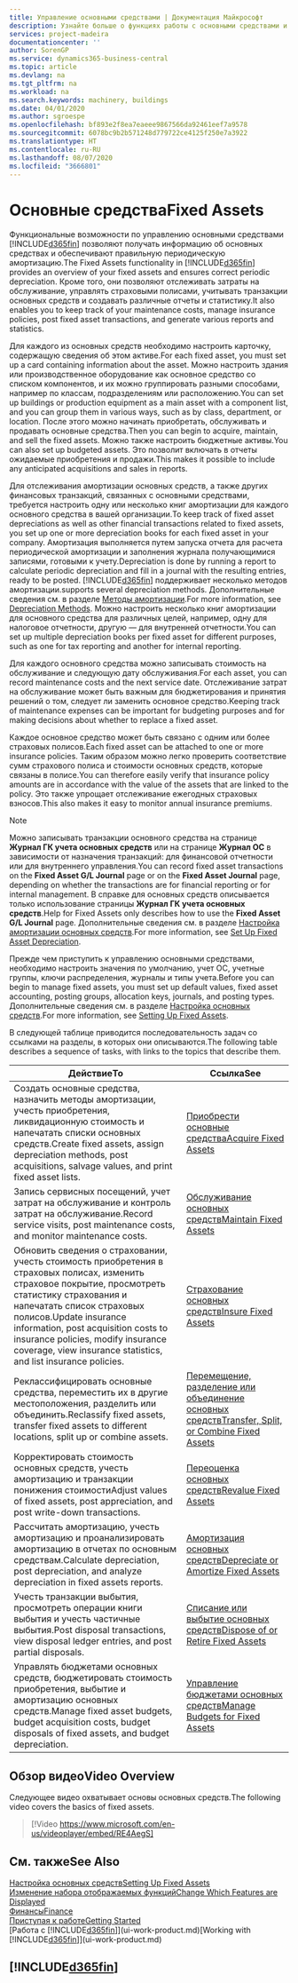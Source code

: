 ```yaml
---
title: Управление основными средствами | Документация Майкрософт
description: Узнайте больше о функциях работы с основными средствами и получите обзор порядка работы с основными средствами.
services: project-madeira
documentationcenter: ''
author: SorenGP
ms.service: dynamics365-business-central
ms.topic: article
ms.devlang: na
ms.tgt_pltfrm: na
ms.workload: na
ms.search.keywords: machinery, buildings
ms.date: 04/01/2020
ms.author: sgroespe
ms.openlocfilehash: bf893e2f8ea7eaeee9867566da92461eef7a9578
ms.sourcegitcommit: 6078bc9b2b571248d779722ce4125f250e7a3922
ms.translationtype: HT
ms.contentlocale: ru-RU
ms.lasthandoff: 08/07/2020
ms.locfileid: "3666801"
---
```

# <a name="fixed-assets"></a><span data-ttu-id="23941-103">Основные средства</span><span class="sxs-lookup"><span data-stu-id="23941-103">Fixed Assets</span></span>
<span data-ttu-id="23941-104">Функциональные возможности по управлению основными средствами [!INCLUDE[d365fin](includes/d365fin_md.md)] позволяют получать информацию об основных средствах и обеспечивают правильную периодическую амортизацию.</span><span class="sxs-lookup"><span data-stu-id="23941-104">The Fixed Assets functionality in [!INCLUDE[d365fin](includes/d365fin_md.md)] provides an overview of your fixed assets and ensures correct periodic depreciation.</span></span> <span data-ttu-id="23941-105">Кроме того, они позволяют отслеживать затраты на обслуживание, управлять страховыми полисами, учитывать транзакции основных средств и создавать различные отчеты и статистику.</span><span class="sxs-lookup"><span data-stu-id="23941-105">It also enables you to keep track of your maintenance costs, manage insurance policies, post fixed asset transactions, and generate various reports and statistics.</span></span>

<span data-ttu-id="23941-106">Для каждого из основных средств необходимо настроить карточку, содержащую сведения об этом активе.</span><span class="sxs-lookup"><span data-stu-id="23941-106">For each fixed asset, you must set up a card containing information about the asset.</span></span> <span data-ttu-id="23941-107">Можно настроить здания или производственное оборудование как основное средство со списком компонентов, и их можно группировать разными способами, например по классам, подразделениям или расположению.</span><span class="sxs-lookup"><span data-stu-id="23941-107">You can set up buildings or production equipment as a main asset with a component list, and you can group them in various ways, such as by class, department, or location.</span></span> <span data-ttu-id="23941-108">После этого можно начинать приобретать, обслуживать и продавать основные средства.</span><span class="sxs-lookup"><span data-stu-id="23941-108">Then you can begin to acquire, maintain, and sell the fixed assets.</span></span> <span data-ttu-id="23941-109">Можно также настроить бюджетные активы.</span><span class="sxs-lookup"><span data-stu-id="23941-109">You can also set up budgeted assets.</span></span> <span data-ttu-id="23941-110">Это позволит включать в отчеты ожидаемые приобретения и продажи.</span><span class="sxs-lookup"><span data-stu-id="23941-110">This makes it possible to include any anticipated acquisitions and sales in reports.</span></span>

<span data-ttu-id="23941-111">Для отслеживания амортизации основных средств, а также других финансовых транзакций, связанных с основными средствами, требуется настроить одну или несколько книг амортизации для каждого основного средства в вашей организации.</span><span class="sxs-lookup"><span data-stu-id="23941-111">To keep track of fixed asset depreciations as well as other financial transactions related to fixed assets, you set up one or more depreciation books for each fixed asset in your company.</span></span> <span data-ttu-id="23941-112">Амортизация выполняется путем запуска отчета для расчета периодической амортизации и заполнения журнала получающимися записями, готовыми к учету.</span><span class="sxs-lookup"><span data-stu-id="23941-112">Depreciation is done by running a report to calculate periodic depreciation and fill in a journal with the resulting entries, ready to be posted.</span></span> [!INCLUDE[d365fin](includes/d365fin_md.md)] <span data-ttu-id="23941-113">поддерживает несколько методов амортизации.</span><span class="sxs-lookup"><span data-stu-id="23941-113">supports several depreciation methods.</span></span> <span data-ttu-id="23941-114">Дополнительные сведения см. в разделе [Методы амортизации](fa-depreciation-methods.md).</span><span class="sxs-lookup"><span data-stu-id="23941-114">For more information, see [Depreciation Methods](fa-depreciation-methods.md).</span></span> <span data-ttu-id="23941-115">Можно настроить несколько книг амортизации для основного средства для различных целей, например, одну для налоговое отчетности, другую — для внутренней отчетности.</span><span class="sxs-lookup"><span data-stu-id="23941-115">You can set up multiple depreciation books per fixed asset for different purposes, such as one for tax reporting and another for internal reporting.</span></span>

<span data-ttu-id="23941-116">Для каждого основного средства можно записывать стоимость на обслуживание и следующую дату обслуживания.</span><span class="sxs-lookup"><span data-stu-id="23941-116">For each asset, you can record maintenance costs and the next service date.</span></span> <span data-ttu-id="23941-117">Отслеживание затрат на обслуживание может быть важным для бюджетирования и принятия решений о том, следует ли заменить основное средство.</span><span class="sxs-lookup"><span data-stu-id="23941-117">Keeping track of maintenance expenses can be important for budgeting purposes and for making decisions about whether to replace a fixed asset.</span></span>

<span data-ttu-id="23941-118">Каждое основное средство может быть связано с одним или более страховых полисов.</span><span class="sxs-lookup"><span data-stu-id="23941-118">Each fixed asset can be attached to one or more insurance policies.</span></span> <span data-ttu-id="23941-119">Таким образом можно легко проверить соответствие сумм страхового полиса и стоимости основных средств, которые связаны в полисе.</span><span class="sxs-lookup"><span data-stu-id="23941-119">You can therefore easily verify that insurance policy amounts are in accordance with the value of the assets that are linked to the policy.</span></span> <span data-ttu-id="23941-120">Это также упрощает отслеживание ежегодных страховых взносов.</span><span class="sxs-lookup"><span data-stu-id="23941-120">This also makes it easy to monitor annual insurance premiums.</span></span>

> [!NOTE]  
>   <span data-ttu-id="23941-121">Можно записывать транзакции основного средства на странице **Журнал ГК учета основных средств** или на странице **Журнал ОС** в зависимости от назначения транзакций: для финансовой отчетности или для внутреннего управления.</span><span class="sxs-lookup"><span data-stu-id="23941-121">You can record fixed asset transactions on the **Fixed Asset G/L Journal** page or on the **Fixed Asset Journal** page, depending on whether the transactions are for financial reporting or for internal management.</span></span> <span data-ttu-id="23941-122">В справке для основных средств описывается только использование страницы **Журнал ГК учета основных средств**.</span><span class="sxs-lookup"><span data-stu-id="23941-122">Help for Fixed Assets only describes how to use the **Fixed Asset G/L Journal** page.</span></span> <span data-ttu-id="23941-123">Дополнительные сведения см. в разделе [Настройка амортизации основных средств](fa-how-setup-depreciation.md).</span><span class="sxs-lookup"><span data-stu-id="23941-123">For more information, see [Set Up Fixed Asset Depreciation](fa-how-setup-depreciation.md).</span></span>

<span data-ttu-id="23941-124">Прежде чем приступить к управлению основными средствами, необходимо настроить значения по умолчанию, учет ОС, учетные группы, ключи распределения, журналы и типы учета.</span><span class="sxs-lookup"><span data-stu-id="23941-124">Before you can begin to manage fixed assets, you must set up default values, fixed asset accounting, posting groups, allocation keys, journals, and posting types.</span></span> <span data-ttu-id="23941-125">Дополнительные сведения см. в разделе [Настройка основных средств](fa-setup.md).</span><span class="sxs-lookup"><span data-stu-id="23941-125">For more information, see [Setting Up Fixed Assets](fa-setup.md).</span></span>

<span data-ttu-id="23941-126">В следующей таблице приводится последовательность задач со ссылками на разделы, в которых они описываются.</span><span class="sxs-lookup"><span data-stu-id="23941-126">The following table describes a sequence of tasks, with links to the topics that describe them.</span></span>

| <span data-ttu-id="23941-127">Действие</span><span class="sxs-lookup"><span data-stu-id="23941-127">To</span></span> | <span data-ttu-id="23941-128">Ссылка</span><span class="sxs-lookup"><span data-stu-id="23941-128">See</span></span> |
| --- | --- |
| <span data-ttu-id="23941-129">Создать основные средства, назначить методы амортизации, учесть приобретения, ликвидационную стоимость и напечатать списки основных средств.</span><span class="sxs-lookup"><span data-stu-id="23941-129">Create fixed assets, assign depreciation methods, post acquisitions, salvage values, and print fixed asset lists.</span></span> |[<span data-ttu-id="23941-130">Приобрести основные средства</span><span class="sxs-lookup"><span data-stu-id="23941-130">Acquire Fixed Assets</span></span>](fa-how-acquire.md) |
| <span data-ttu-id="23941-131">Запись сервисных посещений, учет затрат на обслуживание и контроль затрат на обслуживание.</span><span class="sxs-lookup"><span data-stu-id="23941-131">Record service visits, post maintenance costs, and monitor maintenance costs.</span></span> |[<span data-ttu-id="23941-132">Обслуживание основных средств</span><span class="sxs-lookup"><span data-stu-id="23941-132">Maintain Fixed Assets</span></span>](fa-how-maintain.md) |
| <span data-ttu-id="23941-133">Обновить сведения о страховании, учесть стоимость приобретения в страховых полисах, изменить страховое покрытие, просмотреть статистику страхования и напечатать список страховых полисов.</span><span class="sxs-lookup"><span data-stu-id="23941-133">Update insurance information, post acquisition costs to insurance policies, modify insurance coverage, view insurance statistics, and list insurance policies.</span></span> |[<span data-ttu-id="23941-134">Страхование основных средств</span><span class="sxs-lookup"><span data-stu-id="23941-134">Insure Fixed Assets</span></span>](fa-how-insure.md) |
| <span data-ttu-id="23941-135">Реклассифицировать основные средства, переместить их в другие местоположения, разделить или объединить.</span><span class="sxs-lookup"><span data-stu-id="23941-135">Reclassify fixed assets, transfer fixed assets to different locations, split up or combine assets.</span></span> |[<span data-ttu-id="23941-136">Перемещение, разделение или объединение основных средств</span><span class="sxs-lookup"><span data-stu-id="23941-136">Transfer, Split, or Combine Fixed Assets</span></span>](fa-how-trans-split-combine.md) |
| <span data-ttu-id="23941-137">Корректировать стоимость основных средств, учесть амортизацию и транзакции понижения стоимости</span><span class="sxs-lookup"><span data-stu-id="23941-137">Adjust values of fixed assets, post appreciation, and post write-down transactions.</span></span> |[<span data-ttu-id="23941-138">Переоценка основных средств</span><span class="sxs-lookup"><span data-stu-id="23941-138">Revalue Fixed Assets</span></span>](fa-how-revalue.md) |
| <span data-ttu-id="23941-139">Рассчитать амортизацию, учесть амортизацию и проанализировать амортизацию в отчетах по основным средствам.</span><span class="sxs-lookup"><span data-stu-id="23941-139">Calculate depreciation, post depreciation, and  analyze depreciation in fixed assets reports.</span></span> |[<span data-ttu-id="23941-140">Амортизация основных средств</span><span class="sxs-lookup"><span data-stu-id="23941-140">Depreciate or Amortize Fixed Assets</span></span>](fa-how-depreciate-amortize.md) |
| <span data-ttu-id="23941-141">Учесть транзакции выбытия, просмотреть операции книги выбытия и учесть частичные выбытия.</span><span class="sxs-lookup"><span data-stu-id="23941-141">Post disposal transactions, view disposal ledger entries, and post partial disposals.</span></span> |[<span data-ttu-id="23941-142">Списание или выбытие основных средств</span><span class="sxs-lookup"><span data-stu-id="23941-142">Dispose of or Retire Fixed Assets</span></span>](fa-how-dispose-retire.md) |
| <span data-ttu-id="23941-143">Управлять бюджетами основных средств, бюджетировать стоимость приобретения, выбытие и амортизацию основных средств.</span><span class="sxs-lookup"><span data-stu-id="23941-143">Manage fixed asset budgets, budget acquisition costs, budget disposals of fixed assets, and budget depreciation.</span></span> |[<span data-ttu-id="23941-144">Управление бюджетами основных средств</span><span class="sxs-lookup"><span data-stu-id="23941-144">Manage Budgets for Fixed Assets</span></span>](fa-how-manage-budgets.md) |

## <a name="video-overview"></a><span data-ttu-id="23941-145">Обзор видео</span><span class="sxs-lookup"><span data-stu-id="23941-145">Video Overview</span></span>
<span data-ttu-id="23941-146">Следующее видео охватывает основы основных средств.</span><span class="sxs-lookup"><span data-stu-id="23941-146">The following video covers the basics of fixed assets.</span></span>

> [!Video https://www.microsoft.com/en-us/videoplayer/embed/RE4AegS]

## <a name="see-also"></a><span data-ttu-id="23941-147">См. также</span><span class="sxs-lookup"><span data-stu-id="23941-147">See Also</span></span>
[<span data-ttu-id="23941-148">Настройка основных средств</span><span class="sxs-lookup"><span data-stu-id="23941-148">Setting Up Fixed Assets</span></span>](fa-setup.md)  
[<span data-ttu-id="23941-149">Изменение набора отображаемых функций</span><span class="sxs-lookup"><span data-stu-id="23941-149">Change Which Features are Displayed</span></span>](ui-experiences.md)  
[<span data-ttu-id="23941-150">Финансы</span><span class="sxs-lookup"><span data-stu-id="23941-150">Finance</span></span>](finance.md)  
[<span data-ttu-id="23941-151">Приступая к работе</span><span class="sxs-lookup"><span data-stu-id="23941-151">Getting Started</span></span>](product-get-started.md)  
<span data-ttu-id="23941-152">[Работа с [!INCLUDE[d365fin](includes/d365fin_md.md)]](ui-work-product.md)</span><span class="sxs-lookup"><span data-stu-id="23941-152">[Working with [!INCLUDE[d365fin](includes/d365fin_md.md)]](ui-work-product.md)</span></span>

## [!INCLUDE[d365fin](includes/free_trial_md.md)]  
 
